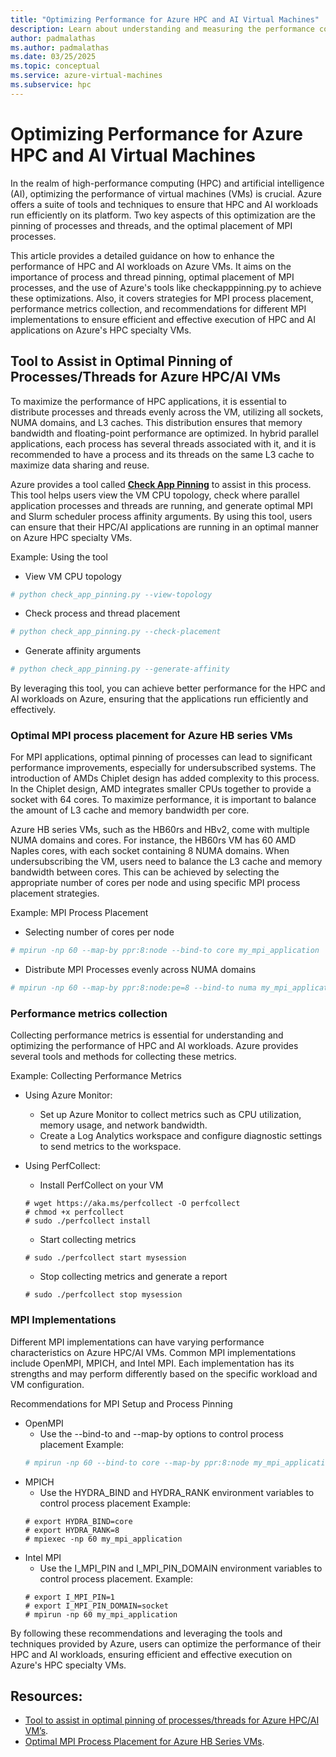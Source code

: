 ```yaml
---
title: "Optimizing Performance for Azure HPC and AI Virtual Machines"
description: Learn about understanding and measuring the performance concepts and benchmarking methologies.
author: padmalathas
ms.author: padmalathas
ms.date: 03/25/2025
ms.topic: conceptual
ms.service: azure-virtual-machines
ms.subservice: hpc
---
```


# Optimizing Performance for Azure HPC and AI Virtual Machines

In the realm of high-performance computing (HPC) and artificial intelligence (AI), optimizing the performance of virtual machines (VMs) is crucial. Azure offers a suite of tools and techniques to ensure that HPC and AI workloads run efficiently on its platform. Two key aspects of this optimization are the pinning of processes and threads, and the optimal placement of MPI processes. 

This article provides a detailed guidance on how to enhance the performance of HPC and AI workloads on Azure VMs. It aims on the importance of process and thread pinning, optimal placement of MPI processes, and the use of Azure's tools like checkapppinning.py to achieve these optimizations. Also, it covers strategies for MPI process placement, performance metrics collection, and recommendations for different MPI implementations to ensure efficient and effective execution of HPC and AI applications on Azure's HPC specialty VMs. 

## Tool to Assist in Optimal Pinning of Processes/Threads for Azure HPC/AI VMs

To maximize the performance of HPC applications, it is essential to distribute processes and threads evenly across the VM, utilizing all sockets, NUMA domains, and L3 caches. This distribution ensures that memory bandwidth and floating-point performance are optimized. In hybrid parallel applications, each process has several threads associated with it, and it is recommended to have a process and its threads on the same L3 cache to maximize data sharing and reuse.

Azure provides a tool called [**Check App Pinning**](https://github.com/Azure/azurehpc/tree/master/experimental/check_app_pinning_tool)  to assist in this process. This tool helps users view the VM CPU topology, check where parallel application processes and threads are running, and generate optimal MPI and Slurm scheduler process affinity arguments. By using this tool, users can ensure that their HPC/AI applications are running in an optimal manner on Azure HPC specialty VMs.

Example: Using the tool
- View VM CPU topology
```python
# python check_app_pinning.py --view-topology
```
- Check process and thread placement
```python
# python check_app_pinning.py --check-placement
```
- Generate affinity arguments
```python
# python check_app_pinning.py --generate-affinity
```
By leveraging this tool, you can achieve better performance for the HPC and AI workloads on Azure, ensuring that the applications run efficiently and effectively.

### Optimal MPI process placement for Azure HB series VMs

For MPI applications, optimal pinning of processes can lead to significant performance improvements, especially for undersubscribed systems. The introduction of AMDs Chiplet design has added complexity to this process. In the Chiplet design, AMD integrates smaller CPUs together to provide a socket with 64 cores. To maximize performance, it is important to balance the amount of L3 cache and memory bandwidth per core.

Azure HB series VMs, such as the HB60rs and HBv2, come with multiple NUMA domains and cores. For instance, the HB60rs VM has 60 AMD Naples cores, with each socket containing 8 NUMA domains. When undersubscribing the VM, users need to balance the L3 cache and memory bandwidth between cores. This can be achieved by selecting the appropriate number of cores per node and using specific MPI process placement strategies.

Example: MPI Process Placement
- Selecting number of cores per node
```bash
# mpirun -np 60 --map-by ppr:8:node --bind-to core my_mpi_application
```
- Distribute MPI Processes evenly across NUMA domains
```bash
# mpirun -np 60 --map-by ppr:8:node:pe=8 --bind-to numa my_mpi_application
```

### Performance metrics collection

Collecting performance metrics is essential for understanding and optimizing the performance of HPC and AI workloads. Azure provides several tools and methods for collecting these metrics.

Example: Collecting Performance Metrics
- Using Azure Monitor:
  * Set up Azure Monitor to collect metrics such as CPU utilization, memory usage, and network bandwidth.
  * Create a Log Analytics workspace and configure diagnostic settings to send metrics to the workspace.

- Using PerfCollect:
  * Install PerfCollect on your VM
  ```shell script
  # wget https://aka.ms/perfcollect -O perfcollect
  # chmod +x perfcollect
  # sudo ./perfcollect install
  ```
  * Start collecting metrics
  ```shell script
  # sudo ./perfcollect start mysession
  ```
  * Stop collecting metrics and generate a report
  ```shell script
  # sudo ./perfcollect stop mysession
  ```
### MPI Implementations

Different MPI implementations can have varying performance characteristics on Azure HPC/AI VMs. Common MPI implementations include OpenMPI, MPICH, and Intel MPI. Each implementation has its strengths and may perform differently based on the specific workload and VM configuration.

Recommendations for MPI Setup and Process Pinning
- OpenMPI 
  * Use the --bind-to and --map-by options to control process placement
    Example:
  ```bash
  # mpirun -np 60 --bind-to core --map-by ppr:8:node my_mpi_application
  ```
- MPICH
  * Use the HYDRA_BIND and HYDRA_RANK environment variables to control process placement
    Example:
  ```shell script
  # export HYDRA_BIND=core
  # export HYDRA_RANK=8
  # mpiexec -np 60 my_mpi_application
  ```
- Intel MPI
  * Use the I_MPI_PIN and I_MPI_PIN_DOMAIN environment variables to control process placement.
    Example:
  ```shell script
  # export I_MPI_PIN=1
  # export I_MPI_PIN_DOMAIN=socket
  # mpirun -np 60 my_mpi_application
  ```
  
By following these recommendations and leveraging the tools and techniques provided by Azure, users can optimize the performance of their HPC and AI workloads, ensuring efficient and effective execution on Azure's HPC specialty VMs. 

## Resources:

- [Tool to assist in optimal pinning of processes/threads for Azure HPC/AI VM’s](https://techcommunity.microsoft.com/blog/azurehighperformancecomputingblog/tool-to-assist-in-optimal-pinning-of-processesthreads-for-azure-hpcai-vm%e2%80%99s/2672201).
- [Optimal MPI Process Placement for Azure HB Series VMs](https://techcommunity.microsoft.com/blog/azurehighperformancecomputingblog/optimal-mpi-process-placement-for-azure-hb-series-vms/2450663).

